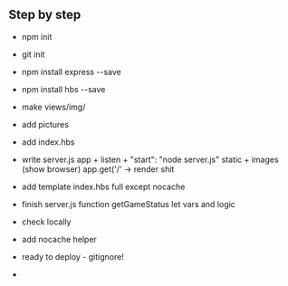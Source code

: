 




## Step by step

- npm init
- git init
- npm install express --save
- npm install hbs --save
- make views/img/
- add pictures
- add index.hbs
- write server.js 
  app + listen + "start": "node server.js"
  static + images (show browser)
  app.get('/' -> render shit
- add template
  index.hbs full except nocache
  
- finish server.js
  function getGameStatus
  let vars and logic

- check locally
- add nocache helper

- ready to deploy - gitignore!
-  
   
    
  